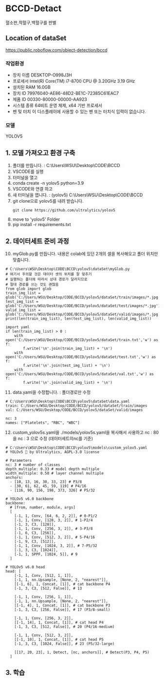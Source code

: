 # BCCD-Detact
혈소판,적혈구,백혈구를 판별

## Location of dataSet
https://public.roboflow.com/object-detection/bccd

### 작업환경
- 장치 이름	DESKTOP-O998J3H
- 프로세서	Intel(R) Core(TM) i7-8700 CPU @ 3.20GHz   3.19 GHz
- 설치된 RAM	16.0GB
- 장치 ID	79976040-AE86-48D2-BE1C-72385C61EAC7
- 제품 ID	00330-80000-00000-AA923
- 시스템 종류	64비트 운영 체제, x64 기반 프로세서
- 펜 및 터치	이 디스플레이에 사용할 수 있는 펜 또는 터치식 입력이 없습니다.

### 모델
YOLOV5

## 1. 모델 가져오고 환경 구축
  1. 폴더를 만듭니다. : C:\Users\WSU\Desktop\CODE\BCCD
  2. VSCODE를 실행
  3. 터미널을 열고
  4. conda create -n yolov5 python=3.9
  5. VSCODE와 연결 하고
  6. 새 터미널을 엽니다. : (yolov5) C:\Users\WSU\Desktop\CODE\BCCD
  7. git clone으로 yolov5를 내려 받습니다.
     ```
     git clone https://github.com/ultralytics/yolov5
     ```
  9. move to 'yolov5' Folder
  10. pip install -r requirements.txt

## 2. 데이터세트 준비 과정
  10. myGlob.py를 만듭니다. 내용은 colab에 있던 2개의 셀을 복사해오고 폴더 위치만 맞춥니다.

```
# C:\Users\WSU\Desktop\CODE\BCCD\yolov5\dataSet\myGlob.py
# 여기서 주의할 것은 데이터 셋의 위치를 잘 맞추기
# 실행하는 폴더에 따라서 상대 경로가 달라지므로
# 절대 경로를 쓰는 것도 괜찮음
from glob import glob
train_img_list = glob('C:/Users/WSU/Desktop/CODE/BCCD/yolov5/dataSet/train/images/*.jpg')
test_img_list = glob('C:/Users/WSU/Desktop/CODE/BCCD/yolov5/dataSet/test/images/*.jpg')
valid_img_list = glob('C:/Users/WSU/Desktop/CODE/BCCD/yolov5/dataSet/valid/images/*.jpg')
print(len(train_img_list), len(test_img_list), len(valid_img_list))

import yaml
if len(train_img_list) > 0 : 
    with open('C:/Users\WSU/Desktop/CODE/BCCD/yolov5/dataSet/train.txt','w') as f:
        f.write('\n'.join(train_img_list) + '\n')
    with open('C:/Users/WSU/Desktop/CODE/BCCD/yolov5/dataSet/test.txt','w') as f:
        f.write('\n'.join(test_img_list) + '\n')
    with open('C:/Users/WSU/Desktop/CODE/BCCD/yolov5/dataSet/val.txt','w') as f:
        f.write('\n'.join(valid_img_list) + '\n')
```

  11. data.yaml을 수정합니다. : 폴더경로만 수정

```
# C:\Users\WSU\Desktop\CODE\BCCD\yolov5\dataSet\data.yaml
train: C:/Users/WSU/Desktop/CODE/BCCD/yolov5/dataSet/train/images
val: C:/Users/WSU/Desktop/CODE/BCCD/yolov5/dataSet/valid/images

nc: 3
names: ["Platelets", "RBC", "WBC"]

```

  12. custom_yolov5s.yaml을 ./models/yolov5s.yaml을 복사해서 사용하고 nc : 80을 nc : 3 으로 수정 (데이터세트의nc를 기준)

```
# C:\Users\WSU\Desktop\CODE\BCCD\yolov5\models\custom_yolov5.yaml
# YOLOv5 🚀 by Ultralytics, AGPL-3.0 license

# Parameters
nc: 3 # number of classes
depth_multiple: 0.33 # model depth multiple
width_multiple: 0.50 # layer channel multiple
anchors:
  - [10, 13, 16, 30, 33, 23] # P3/8
  - [30, 61, 62, 45, 59, 119] # P4/16
  - [116, 90, 156, 198, 373, 326] # P5/32

# YOLOv5 v6.0 backbone
backbone:
  # [from, number, module, args]
  [
    [-1, 1, Conv, [64, 6, 2, 2]], # 0-P1/2
    [-1, 1, Conv, [128, 3, 2]], # 1-P2/4
    [-1, 3, C3, [128]],
    [-1, 1, Conv, [256, 3, 2]], # 3-P3/8
    [-1, 6, C3, [256]],
    [-1, 1, Conv, [512, 3, 2]], # 5-P4/16
    [-1, 9, C3, [512]],
    [-1, 1, Conv, [1024, 3, 2]], # 7-P5/32
    [-1, 3, C3, [1024]],
    [-1, 1, SPPF, [1024, 5]], # 9
  ]

# YOLOv5 v6.0 head
head: [
    [-1, 1, Conv, [512, 1, 1]],
    [-1, 1, nn.Upsample, [None, 2, "nearest"]],
    [[-1, 6], 1, Concat, [1]], # cat backbone P4
    [-1, 3, C3, [512, False]], # 13

    [-1, 1, Conv, [256, 1, 1]],
    [-1, 1, nn.Upsample, [None, 2, "nearest"]],
    [[-1, 4], 1, Concat, [1]], # cat backbone P3
    [-1, 3, C3, [256, False]], # 17 (P3/8-small)

    [-1, 1, Conv, [256, 3, 2]],
    [[-1, 14], 1, Concat, [1]], # cat head P4
    [-1, 3, C3, [512, False]], # 20 (P4/16-medium)

    [-1, 1, Conv, [512, 3, 2]],
    [[-1, 10], 1, Concat, [1]], # cat head P5
    [-1, 3, C3, [1024, False]], # 23 (P5/32-large)

    [[17, 20, 23], 1, Detect, [nc, anchors]], # Detect(P3, P4, P5)
  ]

```

## 3. 학습
